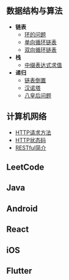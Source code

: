 ## 数据结构与算法
* **链表**
  * [环的问题](./数据结构与算法/链表-环的问题.md)
  * [单向循环链表](./数据结构与算法/链表-单向循环链表.md)
  * [双向循环链表](./数据结构与算法/链表-双向循环链表.md)
* **栈**
  * [中缀表达式求值](./数据结构与算法/栈-中缀表达式求值.md)
* **递归**
  * [链表倒置](./数据结构与算法/递归-链表倒置.md)
  * [汉诺塔](./数据结构与算法/递归-汉诺塔.md)
  * [八皇后问题](./数据结构与算法/递归-八皇后问题.md)

## 计算机网络
* [HTTP请求方法](./计算机网络/HTTP请求方法.md)
* [HTTP状态码](./计算机网络/HTTP状态码.md)
* [RESTful简介](./计算机网络/RESTful简介.md)

## LeetCode

## Java

## Android

## React

## iOS

## Flutter
